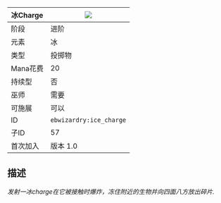 | 冰Charge |![](https://github.com/Electroblob77/Wizardry/blob/1.12.2/src/main/resources/assets/ebwizardry/textures/spells/ice_charge.png)|
|---|---|
| 阶段 | 进阶 |
| 元素 | 冰 |
| 类型 | 投掷物 |
| Mana花费 | 20 |
| 持续型 | 否 |
| 巫师 | 需要 |
| 可施展 | 可以 |
| ID | `ebwizardry:ice_charge` |
| 子ID | 57 |
| 首次加入 | 版本 1.0 |
## 描述
_发射一冰charge在它被接触时爆炸，冻住附近的生物并向四面八方放出碎片._
